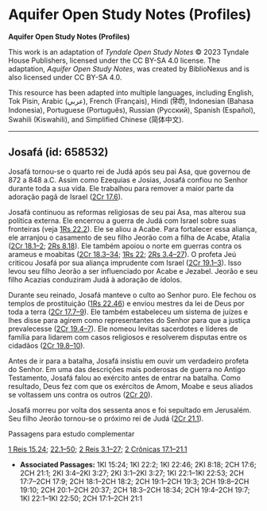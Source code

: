 # Aquifer Open Study Notes (Profiles)

**Aquifer Open Study Notes (Profiles)**

This work is an adaptation of *Tyndale Open Study Notes* © 2023 Tyndale House Publishers, licensed under the CC BY\-SA 4\.0 license. The adaptation, *Aquifer Open Study Notes*, was created by BiblioNexus and is also licensed under CC BY\-SA 4\.0\.

This resource has been adapted into multiple languages, including English, Tok Pisin, Arabic (عربي), French (Français), Hindi (हिंदी), Indonesian (Bahasa Indonesia), Portuguese (Português), Russian (Русский), Spanish (Español), Swahili (Kiswahili), and Simplified Chinese (简体中文).



--------------------------------

## Josafá (id: 658532)

Josafá tornou\-se o quarto rei de Judá após seu pai Asa, que governou de 872 a 848 a.C. Assim como Ezequias e Josias, Josafá confiou no Senhor durante toda a sua vida. Ele trabalhou para remover a maior parte da adoração pagã de Israel ([2Cr 17\.6](https://ref.ly/2Chr17:6)).

Josafá continuou as reformas religiosas de seu pai Asa, mas alterou sua política externa. Ele encerrou a guerra de Judá com Israel sobre suas fronteiras (veja [1Rs 22\.2](https://ref.ly/1Kgs22:2)). Ele se aliou a Acabe. Para fortalecer essa aliança, ele arranjou o casamento de seu filho Jeorão com a filha de Acabe, Atalia ([2Cr 18\.1–2](https://ref.ly/2Chr18:1-2Chr18:2); [2Rs 8\.18](https://ref.ly/2Kgs8:18)). Ele também apoiou o norte em guerras contra os arameus e moabitas ([2Cr 18\.3–34](https://ref.ly/2Chr18:3-2Chr18:34); [1Rs 22](https://ref.ly/1Kgs22:1-1Kgs22:53); [2Rs 3\.4–27](https://ref.ly/2Kgs3:4-2Kgs3:27)). O profeta Jeú criticou Josafá por sua aliança imprudente com Israel ([2Cr 19\.1–3](https://ref.ly/2Chr19:1-2Chr19:3)). Isso levou seu filho Jeorão a ser influenciado por Acabe e Jezabel. Jeorão e seu filho Acazias conduziram Judá à adoração de ídolos.

Durante seu reinado, Josafá manteve o culto ao Senhor puro. Ele fechou os templos de prostituição ([1Rs 22\.46](https://ref.ly/1Kgs22:46)) e enviou mestres da lei de Deus por toda a terra ([2Cr 17\.7–9](https://ref.ly/2Chr17:7-2Chr17:9)). Ele também estabeleceu um sistema de juízes e lhes disse para agirem como representantes do Senhor para que a justiça prevalecesse ([2Cr 19\.4–7](https://ref.ly/2Chr19:4-2Chr19:7)). Ele nomeou levitas sacerdotes e líderes de família para lidarem com casos religiosos e resolverem disputas entre os cidadãos ([2Cr 19\.8–10](https://ref.ly/2Chr19:8-2Chr19:10)).

Antes de ir para a batalha, Josafá insistiu em ouvir um verdadeiro profeta do Senhor. Em uma das descrições mais poderosas de guerra no Antigo Testamento, Josafá falou ao exército antes de entrar na batalha. Como resultado, Deus fez com que os exércitos de Amom, Moabe e seus aliados se voltassem uns contra os outros ([2Cr 20](https://ref.ly/2Chr20:1-2Chr20:37)).

Josafá morreu por volta dos sessenta anos e foi sepultado em Jerusalém. Seu filho Jeorão tornou\-se o próximo rei de Judá ([2Cr 21\.1](https://ref.ly/2Chr21:1)).

Passagens para estudo complementar

[1 Reis 15\.24](https://ref.ly/1Kgs15:24); [22\.1–50](https://ref.ly/1Kgs22:1-1Kgs22:50); [2 Reis 3\.1–27](https://ref.ly/2Kgs3:1-2Kgs3:27); [2 Crônicas 17\.1–21\.1](https://ref.ly/2Chr17:1-2Chr21:1)

* **Associated Passages:** 1KI 15:24; 1KI 22:2; 1KI 22:46; 2KI 8:18; 2CH 17:6; 2CH 21:1; 2KI 3:4–2KI 3:27; 2KI 3:1–2KI 3:27; 1KI 22:1–1KI 22:53; 2CH 17:7–2CH 17:9; 2CH 18:1–2CH 18:2; 2CH 19:1–2CH 19:3; 2CH 19:8–2CH 19:10; 2CH 20:1–2CH 20:37; 2CH 18:3–2CH 18:34; 2CH 19:4–2CH 19:7; 1KI 22:1–1KI 22:50; 2CH 17:1–2CH 21:1

